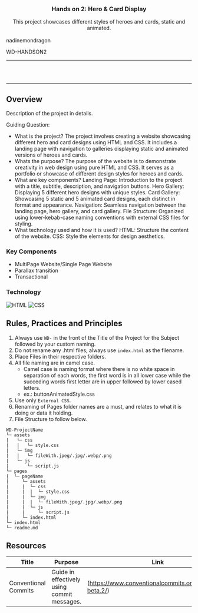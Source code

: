 <a name="readme-top">

<br/>

<br />
<div align="center">
  <a href="https://github.com/zyx-0314/">
  <!-- TODO: If you want to add logo or banner you can add it here -->
  
  </a>
<!-- TODO: Change Title to the name of the title of your Project -->
  <h3 align="center">Hands on 2: Hero & Card Display</h3>
</div>
<!-- TODO: Make a short description -->
<div align="center">
  This project showcases different styles of heroes and cards, static and animated.
</div>

<br />

<!-- TODO: Change the zyx-0314 into your github username  --> nadinemondragon
<!-- TODO: Change the WD-Template-Project into the same name of your folder --> 
WD-HANDSON2

---

<br />
<br />



---

## Overview

<!-- TODO: To be changed -->
<!-- The following are just sample -->
Description of the project in details.

Guiding Question:
- What is the project?
  The project involves creating a website showcasing different hero and card designs using HTML and CSS. It includes a landing page with navigation to galleries displaying static and animated versions of heroes and cards.
- Whats the purpose?
  The purpose of the website is to demonstrate creativity in web design using pure HTML and CSS. It serves as a portfolio or showcase of different design styles for heroes and cards.
- What are key components?
Landing Page: Introduction to the project with a title, subtitle, description, and navigation buttons.
Hero Gallery: Displaying 5 different hero designs with unique styles.
Card Gallery: Showcasing 5 static and 5 animated card designs, each distinct in format and appearance.
Navigation: Seamless navigation between the landing page, hero gallery, and card gallery.
File Structure: Organized using lower-kebab-case naming conventions with external CSS files for styling.
- What technology used and how it is used?
HTML: Structure the content of the website.
CSS: Style the elements for design aesthetics.

### Key Components
<!-- TODO: List of Key Components -->
<!-- The following are just sample -->
- MultiPage Website/Single Page Website
- Parallax transition
- Transactional

### Technology
<!-- TODO: List of Technology Used -->
![HTML](https://img.shields.io/badge/HTML-E34F26?style=for-the-badge&logo=html5&logoColor=white)
![CSS](https://img.shields.io/badge/CSS-1572B6?style=for-the-badge&logo=css3&logoColor=white)


## Rules, Practices and Principles
1. Always use `WD-` in the front of the Title of the Project for the Subject followed by your custom naming.
2. Do not rename any .html files; always use `index.html` as the filename.
3. Place Files in their respective folders.
4. All file naming are in camel case.
   - Camel case is naming format where there is no white space in separation of each words, the first word is in all lower case while the succeding words first letter are in upper followed by lower cased letters.
   - ex.: buttonAnimatedStyle.css
5. Use only `External CSS`.
6. Renaming of Pages folder names are a must, and relates to what it is doing or data it holding.
7. File Structure to follow below.

```
WD-ProjectName
└─ assets
|   └─ css
|   |   └─ style.css
|   └─ img
|   |   └─ fileWith.jpeg/.jpg/.webp/.png
|   └─ js
|       └─ script.js
└─ pages
|  └─ pageName
|     └─ assets
|     |  └─ css
|     |  |  └─ style.css
|     |  └─ img
|     |  |  └─ fileWith.jpeg/.jpg/.webp/.png
|     |  └─ js
|     |     └─ script.js
|     └─ index.html
└─ index.html
└─ readme.md
```

## Resources

<!-- TODO: Add References -->
| Title | Purpose | Link |
|-|-|-|
| Conventional Commits | Guide in effectively using commit messages. | (https://www.conventionalcommits.org/en/v1.0.0-beta.2/) |
